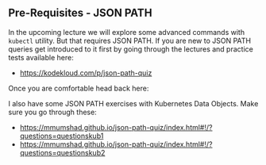 ## Pre-Requisites - JSON PATH

In the upcoming lecture we will explore some advanced commands with `kubectl` utility. But that requires JSON PATH. If you are new to JSON PATH queries get introduced to it first by going through the lectures and practice tests available here:

- https://kodekloud.com/p/json-path-quiz

Once you are comfortable head back here:

I also have some JSON PATH exercises with Kubernetes Data Objects. Make sure you go through these:

- https://mmumshad.github.io/json-path-quiz/index.html#!/?questions=questionskub1
- https://mmumshad.github.io/json-path-quiz/index.html#!/?questions=questionskub2

